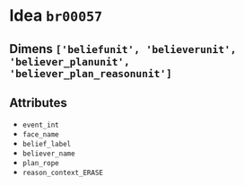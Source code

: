 # Idea `br00057`

## Dimens `['beliefunit', 'believerunit', 'believer_planunit', 'believer_plan_reasonunit']`

## Attributes
- `event_int`
- `face_name`
- `belief_label`
- `believer_name`
- `plan_rope`
- `reason_context_ERASE`
